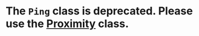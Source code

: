 # The `Ping` class is deprecated. Please use the [Proximity](https://github.com/rwaldron/johnny-five/wiki/proximity) class.
